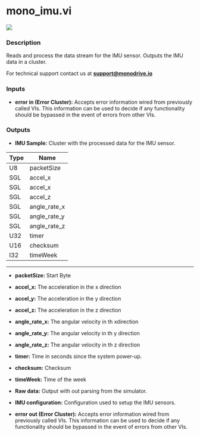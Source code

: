 # mono_imu.vi

<p class="img_container">
<img class="lg_img" src="../mono_imu.png"/>
</p>

### Description

Reads and process the data stream for the IMU sensor. Outputs the IMU data in a cluster.

For technical support contact us at <b>support@monodrive.io</b> 

### Inputs

- **error in (Error Cluster):** Accepts error information wired from previously called VIs. This information can be used to decide if any functionality should be bypassed in the event of errors from other VIs. 

### Outputs

- **IMU Sample:**  Cluster with the processed data for the IMU sensor.   

| Type  | Name   |
| --------- | ------------ |
|U8  | packetSize |s
|SGL | accel_x  |
|SGL | accel_x  |
|SGL | accel_z |
|SGL | angle_rate_x |
|SGL | angle_rate_y  |
|SGL | angle_rate_z  |
|U32 | timer |
|U16 | checksum|
|I32 | timeWeek  |
--- 

- **packetSize:**  Start Byte
 

- **accel_x:**  The  acceleration in the x direction 
 

- **accel_y:**  The  acceleration in the y direction 
 

- **accel_z:**  The  acceleration in the z direction 
 

- **angle_rate_x:**  The angular velocity in th xdirection 
 

- **angle_rate_y:**  The angular velocity in th y direction 
 

- **angle_rate_z:**  The angular velocity in th z direction 
 

- **timer:**  Time in seconds since the system power-up.
 

- **checksum:**  Checksum
 

- **timeWeek:**  Time of the week
 

- **Raw data:**  Output with out parsing  from the simulator.
 

- **IMU configuration:**  Configuration used to setup the IMU sensors.
 

- **error out (Error Cluster):** Accepts error information wired from previously called VIs. This information can be used to decide if any functionality should be bypassed in the event of errors from other VIs. 

<p>&nbsp;</p>
